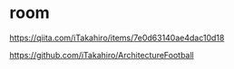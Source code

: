 # room
https://qiita.com/iTakahiro/items/7e0d63140ae4dac10d18

https://github.com/iTakahiro/ArchitectureFootball


